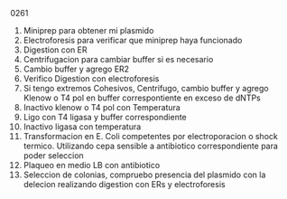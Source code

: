 0261
1. Miniprep para obtener mi plasmido
2. Electroforesis para verificar que miniprep haya funcionado
3. Digestion con ER
4. Centrifugacion para cambiar buffer si es necesario 
5. Cambio buffer y agrego ER2
6. Verifico Digestion con electroforesis
7. Si tengo extremos Cohesivos, Centrifugo, cambio buffer y agrego Klenow o T4 pol en buffer correspontiente en exceso de dNTPs
8. Inactivo klenow o T4 pol con Temperatura
9. Ligo con T4 ligasa y buffer correspondiente
10. Inactivo ligasa con temperatura
11. Transformacion en E. Coli competentes por electroporacion o shock termico. Utilizando cepa sensible a antibiotico correspondiente para poder seleccion
12. Plaqueo en medio LB con antibiotico
13. Seleccion de colonias, compruebo presencia del plasmido con la delecion realizando digestion con ERs y electroforesis